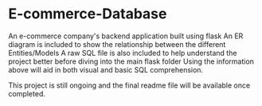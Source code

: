 # E-commerce-Database
An e-commerce company's backend application built using flask
An ER diagram is included to show the relationship between the different Entities/Models
A raw SQL file is also included to help understand the project better before diving into the main flask folder
Using the information above will aid in both visual and basic SQL comprehension.

This project is still ongoing and the final readme file will be available once completed.
